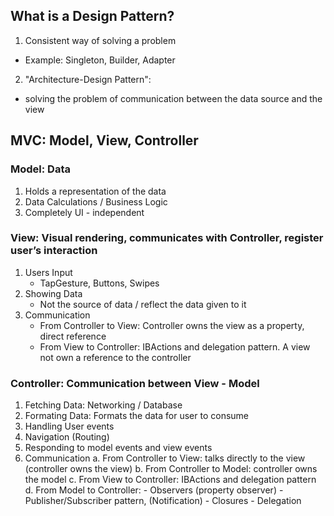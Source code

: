 ## What is a Design Pattern?
1) Consistent way of solving a problem
- Example: Singleton, Builder, Adapter
2) "Architecture-Design Pattern": 
- solving the problem of communication between the data source and the view

## MVC: Model, View, Controller

### Model: Data
1) Holds a representation of the data
2) Data Calculations / Business Logic
3) Completely UI - independent 

### View: Visual rendering, communicates with Controller, register user’s interaction
1) Users Input
    - TapGesture, Buttons, Swipes
2) Showing Data
    - Not the source of data / reflect the data given to it
3) Communication 
    - From Controller to View: Controller owns the view as a property, direct reference
    - From View to Controller: IBActions and delegation pattern. A view not own a reference to the controller
 
### Controller: Communication between View - Model
1) Fetching Data: Networking / Database
2) Formating Data: Formats the data for user to consume
3) Handling User events
4) Navigation (Routing)
5) Responding to model events and view events
6) Communication
    a. From Controller to View: talks directly to the view (controller owns the view)
    b. From Controller to Model: controller owns the model
    c. From View to Controller: IBActions and delegation pattern
    d. From Model to Controller: 
        - Observers (property observer)
        - Publisher/Subscriber pattern, (Notification)
        - Closures
        - Delegation
